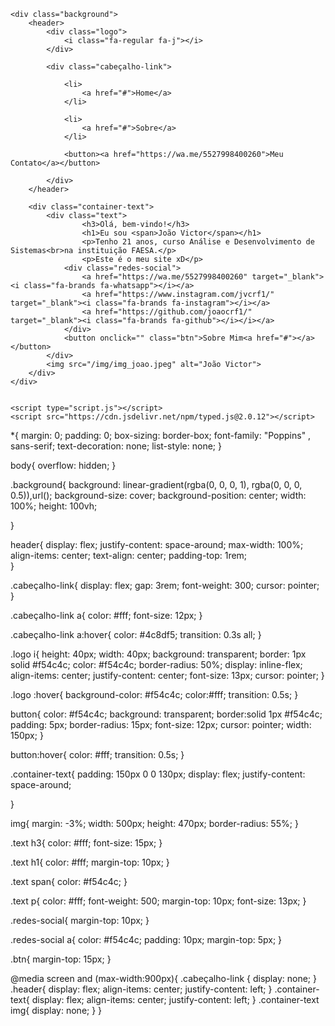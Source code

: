 <html lang="pt-br">
<head>
    <meta charset="UTF-8">
    <meta http-equiv="X-UA-Compatible" content="IE=edge">
    <meta name="viewport" content="width=device-width, initial-scale=1.0">
    <link rel="stylesheet" href="style.css">
    <link rel="stylesheet" href="https://cdnjs.cloudflare.com/ajax/libs/font-awesome/6.1.0/css/all.min.css" integrity="sha512-10/jx2EXwxxWqCLX/hHth/vu2KY3jCF70dCQB8TSgNjbCVAC/8vai53GfMDrO2Emgwccf2pJqxct9ehpzG+MTw==" crossorigin="anonymous" referrerpolicy="no-referrer" />
    <title>Portfólio João</title>
</head>
<body>

    <div class="background">
        <header>
            <div class="logo">
                <i class="fa-regular fa-j"></i>
            </div>

            <div class="cabeçalho-link">

                <li>
                    <a href="#">Home</a>
                </li>

                <li>
                    <a href="#">Sobre</a>
                </li>

                <button><a href="https://wa.me/5527998400260">Meu Contato</a></button>

            </div>
        </header>

        <div class="container-text">
            <div class="text">
                    <h3>Olá, bem-vindo!</h3>
                    <h1>Eu sou <span>João Victor</span></h1>
                    <p>Tenho 21 anos, curso Análise e Desenvolvimento de Sistemas<br>na instituição FAESA.</p>
                    <p>Este é o meu site xD</p>
                <div class="redes-social"> 
                    <a href="https://wa.me/5527998400260" target="_blank"><i class="fa-brands fa-whatsapp"></i></a>
                    <a href="https://www.instagram.com/jvcrf1/" target="_blank"><i class="fa-brands fa-instagram"></i></a>                  
                    <a href="https://github.com/joaocrf1/" target="_blank"><i class="fa-brands fa-github"></i></i></a>
                </div>
                <button onclick="" class="btn">Sobre Mim<a href="#"></a></button>
            </div>
            <img src="/img/img_joao.jpeg" alt="João Victor">
        </div>
    </div>


    <script type="script.js"></script>    
    <script src="https://cdn.jsdelivr.net/npm/typed.js@2.0.12"></script>



</body>
</html>
*{
    margin: 0;
    padding: 0;
    box-sizing: border-box;
    font-family: "Poppins" , sans-serif;
    text-decoration: none;
    list-style: none;
}

body{
    overflow: hidden;
}

.background{
    background: linear-gradient(rgba(0, 0, 0, 1), rgba(0, 0, 0, 0.5)),url();
    background-size: cover;
    background-position: center;
    width: 100%;
    height: 100vh;
   
}

header{
    display: flex;
    justify-content: space-around;
    max-width: 100%;
    align-items: center;
    text-align: center;
    padding-top: 1rem;   
}

.cabeçalho-link{
    display: flex;
    gap: 3rem;
    font-weight: 300;
    cursor: pointer;  
}

.cabeçalho-link a{
    color: #fff;
    font-size: 12px;
}

.cabeçalho-link a:hover{
    color:  #4c8df5;
    transition: 0.3s all;
}

.logo i{
    height: 40px;
    width: 40px;
    background: transparent;
    border: 1px solid #f54c4c;
    color: #f54c4c;
    border-radius: 50%;
    display: inline-flex;
    align-items: center;
    justify-content: center;
    font-size: 13px;
    cursor: pointer;
}

.logo :hover{
    background-color: #f54c4c;
    color:#fff;
    transition: 0.5s;
}

button{
    color: #f54c4c;
    background: transparent;
    border:solid 1px #f54c4c;
    padding: 5px;
    border-radius: 15px;
    font-size: 12px;
    cursor: pointer;
    width: 150px;
}

button:hover{
    color: #fff;
    transition: 0.5s;
}

.container-text{
    padding: 150px 0 0 130px;
    display: flex;
    justify-content: space-around;

}

img{
    margin: -3%;
    width: 500px;
    height: 470px;
    border-radius: 55%;
}

.text h3{
    color: #fff;
    font-size: 15px;
}

.text h1{
    color: #fff;
    margin-top: 10px;
}

.text span{
    color: #f54c4c; 
}

.text p{
    color: #fff;
    font-weight: 500;
    margin-top: 10px;
    font-size: 13px;
}

.redes-social{
    margin-top: 10px;
}

.redes-social a{
    color: #f54c4c;
    padding: 10px;
    margin-top: 5px;
}

.btn{
    margin-top: 15px;
}

@media screen and (max-width:900px){
    .cabeçalho-link {
        display: none;
    }
    .header{
        display: flex;
        align-items: center;
        justify-content: left;
    }
    .container-text{
        display: flex;
        align-items: center;
        justify-content: left;
    }
    .container-text img{
        display: none;
    }
}
